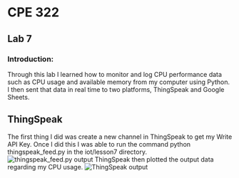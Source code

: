 # CPE 322
## Lab 7
### Introduction:
Through this lab I learned how to monitor and log CPU performance data such as CPU usage and available memory from my computer using Python. I then sent that data in real time to two platforms, ThingSpeak and Google Sheets.
## ThingSpeak
The first thing I did was create a new channel in ThingSpeak to get my Write API Key. Once I did this I was able to run the command python thingspeak_feed.py in the iot/lesson7 directory.
![thingspeak_feed.py output]()
ThingSpeak then plotted the output data regarding my CPU usage.
![ThingSpeak output]()


